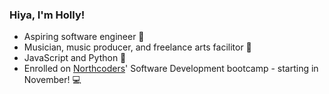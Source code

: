 ### Hiya, I'm Holly! ###
- Aspiring software engineer 🍃
- Musician, music producer, and freelance arts facilitor 🎸
- JavaScript and Python 🐍
- Enrolled on [Northcoders](https://northcoders.com/)' Software Development bootcamp - starting in November! 💻
